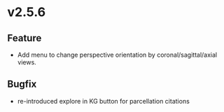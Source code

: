 # v2.5.6

## Feature

- Add menu to change perspective orientation by coronal/sagittal/axial views.

## Bugfix

- re-introduced explore in KG button for parcellation citations

